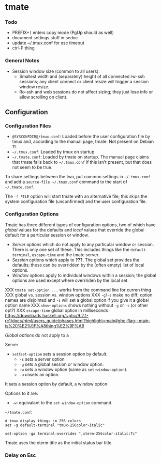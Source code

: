 tmate
=====

### Todo

- PREFIX+`[` enters copy mode (PgUp should as well)
- document settings stuff in sedoc
- update ~/.tmux.conf for esc timeout
- ctrl-P thing

### General Notes

- Session window size (common to all users):
  - Smallest width and (separately) height of all connected rw-ssh
    sessions; any client connect or client resize will trigger a session
    window resize.
  - Ro-ssh and web sessions do not affect sizing; they just lose info or
    allow scrolling on client.


Configuration
-------------

### Configuration Files

- `@SYSCONFDIR@/tmux.conf`: Loaded before the user configuration file by
  tmux and, according to the manual page, tmate. Not present on Debian 11.
- `~/.tmux.conf`: Loaded by tmux on startup.
- `~/.tmate.conf`: Loaded by tmate on startup. The manual page claims that
  tmate falls back to `~/.tmux.conf` if this isn't present, but that does
  not seem to be true.

To share settings between the two, put common settings in `~/.tmux.conf`
and add a `source-file ~/.tmux.conf` command to the start of
`~/.tmate.conf`.

The `-f FILE` option will start tmate with an alternative file; this skips
the system configuration file (unconfirmed) and the user configuration
file.

### Configuration Options

Tmate has three different types of configuration options, two of which have
_global_ values for the defaults and _local_ values that override the
global default for a particular session or window.
- _Server_ options which do not apply to any particular window or session.
  There is only one set of these. This includes things like the
  `default-terminal`, `escape-time` and the tmate server.
- _Session_ options which apply to __???__. The global set provides the
  defaults; these can be overridden by the (often empty) list of local
  options.
- _Window_ options apply to individual windows within a session; the global
  options are used except where overrriden by the local set.

XXX `tmate set-option ...` works from the command line for curren thing
XXX global vs. session vs. window options
XXX `-g`/`-s` make no diff; option names are disjointed and `-s` will
  set a global option if you give it a global option name
XXX `show-options` shows nothing without `-g` or `-s` (or other opt?)
XXX `escape-time` global option in milliseconds
https://downloads.haskell.org/~ghc/9.2.1-rc1/docs/html/users_guide/phases.html?highlight=main#ghc-flag--main-is%20%E2%9F%A8thing%E2%9F%A9

_Global options_ do not apply to a 

Server

- `set`/`set-option` sets a session option by default.
  - `-s` sets a server option
  - `-g` sets a global session or window option.
  - `-w` sets a window option (same as `set-window-option`).
  - `-u` unsets an option.

It sets a session option by
default, a window option 

Options to it are:
- `-w`: equivalant to the `set-window-option` command.


`~/tmate.conf`:

    # tmux display things in 256 colors
    set -g default-terminal "tmux-256color-italic"

    set-option -ga terminal-overrides ",xterm-256color-italic:Tc"

Tmate uses the xterm title as the initial status bar title.

### Delay on Esc



<!-------------------------------------------------------------------->
[delay]: https://www.reddit.com/r/vim/comments/40257u/delay_on_esc_with_tmux_and_vim/
